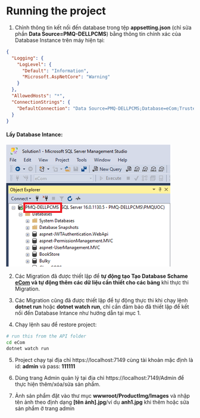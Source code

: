 # Running the project

1. Chỉnh thông tin kết nối đến database trong tệp **appsetting.json** (chỉ sửa phần **Data Source=PMQ-DELLPCMS**) bằng thông tin chính xác của Database Instance trên máy hiện tại:

```json
{
  "Logging": {
    "LogLevel": {
      "Default": "Information",
      "Microsoft.AspNetCore": "Warning"
    }
  },
  "AllowedHosts": "*",
  "ConnectionStrings": {
    "DefaultConnection": "Data Source=PMQ-DELLPCMS;Database=eCom;Trusted_Connection=True;Integrated Security=True;Encrypt=true;TrustServerCertificate=True;MultipleActiveResultSets=true"
  }
}
```
#### Lấy Database Intance:
![alt text](eCom/wwwroot/ProductImg/Images/image.png)

2. Các Migration đã  được thiết lập để **tự động tạo Tạo Database Schame <u>eCom</u> và tự động thêm các dữ liệu cần thiết cho các bảng** khi thực thi Migration.

3. Các Migration cũng đã được thiết lập để tự động thực thi khi chạy lệnh **dotnet run** hoặc **dotnet watch run**, chỉ cần đảm bảo đã thiết lập để kết nối đến Database Intance như hướng dẫn tại mục 1.

4. Chạy lệnh sau để restore project:
```bash
# run this from the API folder
cd eCom
dotnet watch run
```

5. Project chạy tại địa chỉ https://localhost:7149 cùng tài khoản mặc định là id: **admin** và pass: **111111**

6. Dùng trang Admin quản lý tại địa chỉ https://localhost:7149/Admin để thực hiện thêm/xóa/sửa sản phẩm.

7. Ảnh sản phẩm đặt vào thư mục **wwwroot/ProductImg/Images** và nhập tên ảnh theo định dạng **[tên ảnh].jpg**/ví dụ **anh1.jpg** khi thêm hoặc sửa sản phẩm ở trang admin